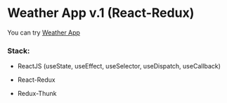 <h1>Weather App v.1 (React-Redux)</h1>

You can try [Weather App](https://kistanovmax.github.io/weather-app-react-redux/)

<h3>Stack:</h3>

<ul>
<li><p>ReactJS (useState, useEffect, useSelector, useDispatch, useCallback)</p></li>
<li><p>React-Redux</p></li>
<li><p>Redux-Thunk</p></li>
</ul>
